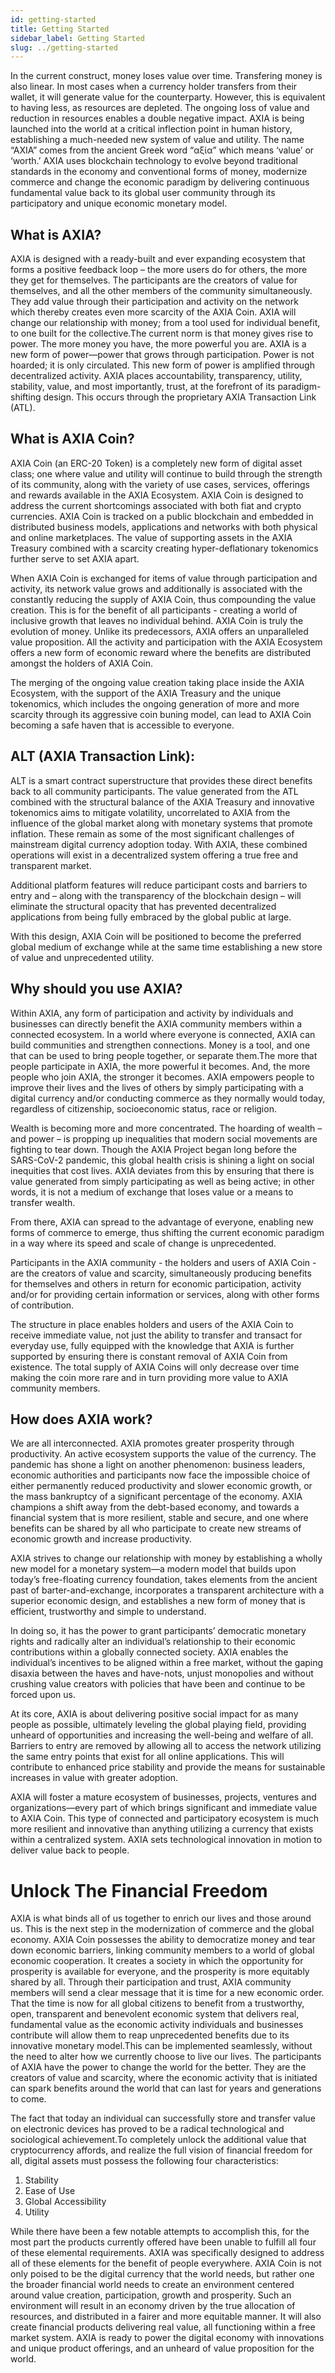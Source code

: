 ```yaml
---
id: getting-started
title: Getting Started
sidebar_label: Getting Started
slug: ../getting-started
---
```


In the current construct, money loses value over time. Transfering money is also linear. In most cases when a currency holder transfers from their wallet, it will generate value for the counterparty. However, this is equivalent to having less, as resources are depleted. The ongoing loss of value and reduction in resources enables a double negative impact. 
AXIA is being launched into the world at a critical inflection point in human history, establishing a much-needed new system of value and utility. The name “AXIA” comes from the ancient Greek word “αξία” which means ‘value’ or ‘worth.’ AXIA uses blockchain technology to evolve beyond traditional standards in the economy and conventional forms of money, modernize commerce and change the economic paradigm by delivering continuous fundamental value back to its global user community through its participatory and unique economic monetary model. 

## What is AXIA?
AXIA is designed with a ready-built and ever expanding ecosystem that forms a positive feedback loop – the more users do for others, the more they get for themselves. The participants are the creators of value for themselves, and all the other members of the community simultaneously. They add value through their participation and activity on the network which thereby creates even more scarcity of the AXIA Coin. AXIA will change our relationship with money; from a tool used for individual benefit, to one built for the collective.The current norm is that money gives rise to power. The more money you have, the more powerful you are. AXIA is a new form of power—power that grows through participation. Power is not hoarded; it is only circulated. This new form of power is amplified through decentralized activity. 
AXIA places accountability, transparency, utility, stability, value, and most importantly, trust, at the forefront of its paradigm-shifting design. 
This occurs through the proprietary AXIA Transaction Link (ATL). 

## What is AXIA Coin?
AXIA Coin (an ERC-20 Token) is a completely new form of digital asset class; one where value and utility will continue to build through the strength of its community, along with the variety of use cases, services, offerings and rewards available in the AXIA Ecosystem. AXIA Coin is designed to address the current shortcomings associated with both fiat and crypto currencies. AXIA Coin is tracked on a public blockchain and embedded in distributed business models, applications and networks with both physical and online marketplaces. The value of supporting assets in the AXIA Treasury combined with a scarcity creating hyper-deflationary tokenomics further serve to set AXIA apart.

When AXIA Coin is exchanged for items of value through participation and activity, its network value grows and additionally is associated with the constantly reducing the supply of AXIA Coin, thus compounding the value creation. This is for the benefit of all participants - creating a world of inclusive growth that leaves no individual behind. AXIA Coin is truly the evolution of money. Unlike its predecessors, AXIA offers an unparalleled value proposition. All the activity and participation with the AXIA Ecosystem offers a new form of economic reward where the benefits are distributed amongst the holders of AXIA Coin.

The merging of the ongoing value creation taking place inside the AXIA Ecosystem, with the support of the AXIA Treasury and the unique tokenomics, which includes the ongoing generation of more and more scarcity through its aggressive coin buning model, can lead to AXIA Coin becoming a safe haven that is accessible to everyone.



## ALT (AXIA Transaction Link):
ALT is a smart contract superstructure that provides these direct benefits back to all community participants. The value generated from the ATL combined with the structural balance of the AXIA Treasury and innovative tokenomics aims to mitigate volatility, uncorrelated to AXIA from the influence of the global market along with monetary systems that promote inflation. These remain as some of the most significant challenges of mainstream digital currency adoption today. 
With AXIA, these combined operations will exist in a decentralized system offering a true free and transparent market.

Additional platform features will reduce participant costs and barriers to entry and – along with the transparency of the blockchain design – will eliminate the structural opacity that has prevented decentralized applications from being fully embraced by the global public at large. 

With this design, AXIA Coin will be positioned to become the preferred global medium of exchange while at the same time establishing a new store of value and unprecedented utility.

## Why should you use AXIA?
Within AXIA, any form of participation and activity by individuals and businesses can directly benefit the AXIA community members within a connected ecosystem. In a world where everyone is connected, AXIA can build communities and strengthen connections. Money is a tool, and one that can be used to bring people together, or separate them.The more that people participate in AXIA, the more powerful it becomes. And, the more people who join AXIA, the stronger it becomes. AXIA empowers people to improve their lives and the lives of others by simply participating with a digital currency and/or conducting commerce as they normally would today, regardless of citizenship, socioeconomic status, race or religion.

Wealth is becoming more and more concentrated. The hoarding of wealth – and power – is propping up inequalities that modern social movements are fighting to tear down. Though the AXIA Project began long before the SARS-CoV-2 pandemic, this global health crisis is shining a light on social inequities that cost lives. AXIA deviates from this by ensuring that there is value generated from simply participating as well as  being active; in other words, it is not a medium of exchange that loses value or a means to transfer wealth.

From there, AXIA can spread to the advantage of everyone, enabling new forms of commerce to emerge, thus shifting the current economic paradigm in a way where its speed and scale of change is unprecedented. 

Participants in the AXIA community - the holders and users of AXIA Coin - are the creators of value and scarcity, simultaneously producing benefits for themselves and others in return for economic participation, activity and/or for providing certain information or services, along with other forms of contribution. 

The structure in place enables holders and users of the AXIA Coin to receive immediate value, not just the ability to transfer and transact for everyday use, fully equipped with the knowledge that AXIA is further supported by ensuring there is constant removal of AXIA Coin from existence. The total supply of AXIA Coins will only decrease over time making the coin more rare and in turn providing more value to AXIA community members. 

## How does AXIA work?
We are all interconnected. AXIA promotes greater prosperity through productivity. An active ecosystem supports the value of the currency.
The pandemic has shone a light on another phenomenon: business leaders, economic authorities and participants now face the impossible choice of either permanently reduced productivity and slower economic growth, or the mass bankruptcy of a significant percentage of the economy. AXIA champions a shift away from the debt-based economy, and towards a financial system that is more resilient, stable and secure, and one where benefits can be shared by all who participate to create new streams of economic growth and increase productivity. 

AXIA strives to change our relationship with money by establishing a wholly new model for a monetary system—a modern model that builds upon today’s free-floating currency foundation, takes elements from the ancient past of barter-and-exchange, incorporates a transparent architecture with a superior economic design, and establishes a new form of money that is efficient, trustworthy and simple to understand. 

In doing so, it has the power to grant participants’ democratic monetary rights and radically alter an individual’s relationship to their economic contributions within a globally connected society. AXIA enables the individual’s incentives to be aligned within a free market, without the gaping disaxia between the haves and have-nots, unjust monopolies and without crushing value creators with policies that have been and continue to be forced upon us.
 
At its core, AXIA is about delivering positive social impact for as many people as possible, ultimately leveling the global playing field, providing unheard of opportunities and increasing the well-being and welfare of all. 
Barriers to entry are removed by allowing all to access the network utilizing the same entry points that exist for all online applications. This will contribute to enhanced price stability and provide the means for sustainable increases in value with greater adoption.

AXIA will foster a mature ecosystem of businesses, projects, ventures and organizations—every part of which brings significant and immediate value to AXIA Coin. This type of connected and participatory ecosystem is much more resilient and innovative than anything utilizing a currency that exists within a centralized system. AXIA sets technological innovation in motion to deliver value back to people. 



# Unlock The Financial Freedom
AXIA is what binds all of us together to enrich our lives and those around us. This is the next step in the modernization of commerce and the global economy. AXIA Coin possesses the ability to democratize money and tear down economic barriers, linking community members to a world of global economic cooperation. It creates a society in which the opportunity for prosperity is available for everyone, and the prosperity is more equitably shared by all. Through their participation and trust, AXIA community members will send a clear message that it is time for a new economic order. That the time is now for all global citizens to benefit from a trustworthy, open, transparent and benevolent economic system that delivers real, fundamental value as the economic activity individuals and businesses contribute will allow them to reap unprecedented benefits due to its innovative monetary model.This can be implemented seamlessly, without the need to alter how we currently choose to live our lives. The participants of AXIA have the power to change the world for the better. They are the creators of value and scarcity, where the economic activity that is initiated can spark benefits around the world that can last for years and generations to come. 

The fact that today an individual can successfully store and transfer value on electronic devices has proved to be a radical technological and sociological achievement.To completely unlock the additional value that cryptocurrency affords, and realize the full vision of financial freedom for all, digital assets must possess the following four characteristics: 

1.  Stability 
2.  Ease of Use
3.  Global Accessibility 
4.  Utility 

While there have been a few notable attempts to accomplish this, for the most part the products currently offered have been unable to fulfill all four of these elemental requirements. AXIA was specifically designed to address all of these elements for the benefit of people everywhere. AXIA Coin is not only poised to be the digital currency that the world needs, but rather one the broader financial world needs to create an environment centered around value creation, participation, growth and prosperity. Such an environment will result in an economy driven by the true allocation of resources, and distributed in a fairer and more equitable manner. It will also create financial products delivering real value, all functioning within a free market system. AXIA is ready to power the digital economy with innovations and unique product offerings, and an unheard of value proposition for the world.
